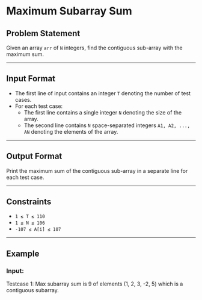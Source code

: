 # Maximum Subarray Sum

## Problem Statement

Given an array `arr` of `N` integers, find the contiguous sub-array with the maximum sum.

---

## Input Format

- The first line of input contains an integer `T` denoting the number of test cases.
- For each test case:
  - The first line contains a single integer `N` denoting the size of the array.
  - The second line contains `N` space-separated integers `A1, A2, ..., AN` denoting the elements of the array.

---

## Output Format

Print the maximum sum of the contiguous sub-array in a separate line for each test case.

---

## Constraints

- `1 ≤ T ≤ 110`
- `1 ≤ N ≤ 106`
- `-107 ≤ A[i] ≤ 107`

---

## Example

### Input:
Testcase 1: Max subarray sum is 9 of elements (1, 2, 3, -2, 5) which is a contiguous subarray.